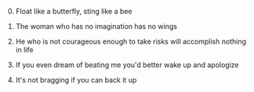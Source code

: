 0. Float like a butterfly, sting like a bee
1. The woman who has no imagination has no wings
2. He who is not courageous enough to take risks will accomplish nothing in life

3. If you even dream of beating me you'd better wake up and apologize
4. It's not bragging if you can back it up